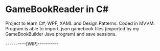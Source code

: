 # GameBookReader in C#
Project to learn C#, WPF, XAML and Design Patterns. Coded in MVVM. Program is able to import .json gamebook files (exported by my GameBookBuilder Java program) and save sessions.

----------[WIP]----------
